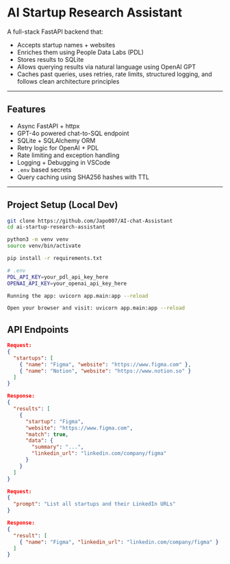 # AI Startup Research Assistant

A full-stack FastAPI backend that:
- Accepts startup names + websites
- Enriches them using People Data Labs (PDL)
- Stores results to SQLite
- Allows querying results via natural language using OpenAI GPT
- Caches past queries, uses retries, rate limits, structured logging, and follows clean architecture principles

---

## Features

- Async FastAPI + httpx
- GPT-4o powered chat-to-SQL endpoint
- SQLite + SQLAlchemy ORM
- Retry logic for OpenAI + PDL
- Rate limiting and exception handling
- Logging + Debugging in VSCode
- `.env` based secrets
- Query caching using SHA256 hashes with TTL

---

## Project Setup (Local Dev)

```bash
git clone https://github.com/Japo007/AI-chat-Assistant
cd ai-startup-research-assistant

python3 -m venv venv
source venv/bin/activate

pip install -r requirements.txt

# .env
PDL_API_KEY=your_pdl_api_key_here
OPENAI_API_KEY=your_openai_api_key_here

Running the app: uvicorn app.main:app --reload

Open your browser and visit: uvicorn app.main:app --reload
```

## API Endpoints
```json
Request: 
{
  "startups": [
    { "name": "Figma", "website": "https://www.figma.com" },
    { "name": "Notion", "website": "https://www.notion.so" }
  ]
}

Response:
{
  "results": [
    {
      "startup": "Figma",
      "website": "https://www.figma.com",
      "match": true,
      "data": {
        "summary": "...",
        "linkedin_url": "linkedin.com/company/figma"
      }
    }
  ]
}

Request:
{
  "prompt": "List all startups and their LinkedIn URLs"
}

Response:
{
  "result": [
    { "name": "Figma", "linkedin_url": "linkedin.com/company/figma" }
  ]
}
```
